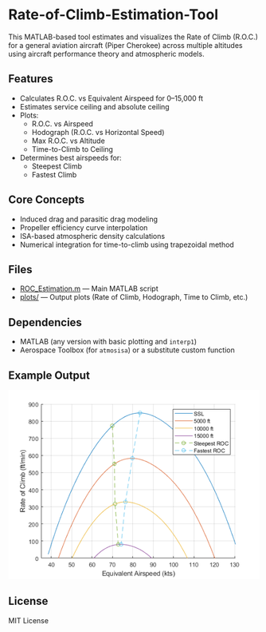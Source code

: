 # Rate-of-Climb-Estimation-Tool

This MATLAB-based tool estimates and visualizes the Rate of Climb (R.O.C.) for a general aviation aircraft (Piper Cherokee) across multiple altitudes using aircraft performance theory and atmospheric models.

## Features

- Calculates R.O.C. vs Equivalent Airspeed for 0–15,000 ft
- Estimates service ceiling and absolute ceiling
- Plots:
  - R.O.C. vs Airspeed
  - Hodograph (R.O.C. vs Horizontal Speed)
  - Max R.O.C. vs Altitude
  - Time-to-Climb to Ceiling
- Determines best airspeeds for:
  - Steepest Climb
  - Fastest Climb

## Core Concepts

- Induced drag and parasitic drag modeling
- Propeller efficiency curve interpolation
- ISA-based atmospheric density calculations
- Numerical integration for time-to-climb using trapezoidal method

## Files

- [ROC_Estimation.m](ROC_Estimation.m) — Main MATLAB script
- [plots/](plots/) — Output plots (Rate of Climb, Hodograph, Time to Climb, etc.)

## Dependencies

- MATLAB (any version with basic plotting and `interp1`)
- Aerospace Toolbox (for `atmosisa`) or a substitute custom function

## Example Output

![ROC vs Equivalent Airspeed](plots/ROC_vs_EA.png)

## License

MIT License

